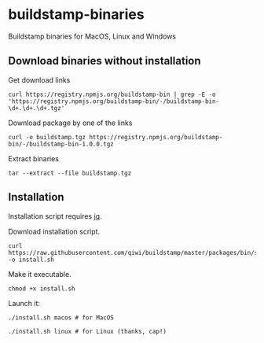# buildstamp-binaries
Buildstamp binaries for MacOS, Linux and Windows

## Download binaries without installation
Get download links
```shell script
curl https://registry.npmjs.org/buildstamp-bin | grep -E -o 'https://registry.npmjs.org/buildstamp-bin/-/buildstamp-bin-\d+.\d+.\d+.tgz'
```
Download package by one of the links
```shell script
curl -o buildstamp.tgz https://registry.npmjs.org/buildstamp-bin/-/buildstamp-bin-1.0.0.tgz
```
Extract binaries
```shell script
tar --extract --file buildstamp.tgz
```

## Installation
Installation script requires [jq](https://github.com/stedolan/jq).

Download installation script.
```shell script
curl https://raw.githubusercontent.com/qiwi/buildstamp/master/packages/bin/scripts/sh/install.sh -o install.sh
```
Make it executable.
```shell script
chmod +x install.sh
```
Launch it:
```shell script
./install.sh macos # for MacOS

./install.sh linux # for Linux (thanks, cap!)
```
